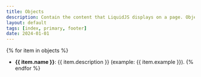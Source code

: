 ```yaml
---
title: Objects
description: Contain the content that LiquidJS displays on a page. Objects and variables are displayed when enclosed in double curly braces {{ & }}.
layout: default
tags: [index, primary, footer]
date: 2024-01-01
---
```

{% for item in objects %}
- **{{ item.name }}**: {{ item.description }} (example: {{ item.example }}).
{% endfor %}
